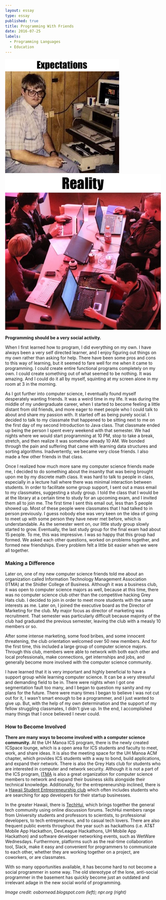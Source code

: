 ```yaml
---
layout: essay
type: essay
published: true
title: Programming With Friends
date: 2016-07-25
labels:
  - Programming Languages
  - Education
---
```

<div class="ui medium rounded images">
  <img class="ui image" src="../images/expectations.jpg">
  <img class="ui image" src="../images/reality.jpg">
</div>

**Programming should be a very social activity.**

When I first learned how to program, I did everything on my own. I have always been a very self directed learner, and I enjoy figuring out things on my own rather than asking for help. There have been some pros and cons to this way of learning, but it seemed to fare well for me when it came to programming. I could create entire functional programs completely on my own. I could create something out of what seemed to be nothing. It was amazing. And I could do it all by myself, squinting at my screen alone in my room at 3 in the morning.

As I got further into computer science, I eventually found myself desperately wanting friends. It was a weird time in my life. It was during the middle of my undergraduate career, when I started to become feeling a little distant from old friends, and more eager to meet people who I could talk to about and share my passion with. It started off as being purely social. I decided to talk to my classmate that happened to be sitting next to me on the first day of my second Introduction to Java class. That classmate ended up being the person I spent every weekend with that semester. We had nights where we would start programming at 10 PM, stop to take a break, stretch, and then realize it was somehow already 10 AM. We bonded through the pain and suffering that came with learning data structures and sorting algorithms. Inadvertently, we became very close friends. I also made a few other friends in that class. 

Once I realized how much more sane my computer science friends made me, I decided to do something about the insanity that was being brought upon me by my discrete math class. It was hard to talk to people in class, especially in a lecture hall where there was minimal interaction between students. In order to facilitate some group support, I sent out a mass email to my classmates, suggesting a study group. I told the class that I would be at the library at a certain time to study for an upcoming exam, and I invited them all to join me. The first time I sent this email out, less than 5 people showed up. Most of these people were classmates that I had talked to in person previously. I guess nobody else was very keen on the idea of going to meet up with some person they have never met before, which is understandable. As the semester went on, our little study group slowly started to grow. Eventually, the last study group for the final exam had about 15 people. To me, this was impressive. I was so happy that this group had formed. We asked each other questions, worked on problems together, and formed new friendships. Every problem felt a little bit easier when we were all together.



### Making a Difference

Later on, one of my new computer science friends told me about an organization called Information Technology Management Association (ITMA) at the Shidler College of Business. Although it was a business club, it was open to computer science majors as well, because at this time, there was no computer science club other than the competitive hacking Grey Hats club. I decided to join in order to meet more students with the same interests as me. Later on, I joined the executive board as the Director of Marketing for the club. My major focus as director of marketing was recruitment. That semester was particularly difficult because majority of the club had graduated the previous semester, leaving the club with a measly 10 members or so. 

After some intense marketing, some food bribes, and some innocent threatening, the club orientation welcomed over 50 new members. And for the first time, this included a large group of computer science majors. Through this club, members were able to network with both each other and local professionals, make connections, get internships and jobs, and generally become more involved with the computer science community. 

I have learned that it is very important and highly beneficial to have a support group while learning computer science. It can be a very stressful and demanding field to be in. There were nights when I got one segmentation fault too many, and I began to question my sanity and my plans for the future. There were many times I began to believe I was not cut out for it, I wasn't smart enough to be a programmer, and I just wanted to give up. But, with the help of my own determination and the support of my fellow struggling classmates, I didn't give up. In the end, I accomplished many things that I once believed I never could. 



### How to Become Involved

**There are many ways to become involved with a computer science community.** At the UH Manoa ICS program, there is the newly created ICSpace lounge, which is a open area for ICS students and faculty to meet, work, and share ideas. It is also the meeting space for the UH Manoa ACM chapter, which provides ICS students with a way to bond, build applications, and expand their network. There is also the Grey Hats club for students who are interested in computer and network security. Although it is not a part of the ICS program, [ITMA](itmahawaii.com) is also a great organization for computer science members to network and expand their business skills alongside their technical knowledge. Additionally, for the entrepreneurship inclined, there is a [Hawaii Student Entrepreneurship club](http://www.hsentrepreneurs.com/) which often includes students who are searching for app developers for their startup businesses.

In the greater Hawaii, there is [TechHui](techhui.com), which brings together the general tech community using online discussion forums. TechHui members range from University students and professors to scientists, to professional developers, to tech entrepreneurs, and to casual tech lovers. There are also frequent public events throughout the year such as hackathons (i.e. AT&T Mobile App Hackathon, DevLeague Hackathons, UH Mobile App Hackathon) and software developer networking events, such as WetWare Wednesdays. Furthermore, platforms such as the real-time collaboration tool, Slack, make it easy and convenient for programmers to communicate to each other, whether they are working together on a project, are coworkers, or are classmates.

With so many opportunities available, it has become hard to not become a social programmer in some way. The old stereotype of the lone, anti-social programmer in the basement has quickly become just an outdated and irrelevant adage in the new social world of programming. 

*Image credit: osbornead.blogspot.com (left); npr.org (right)*

